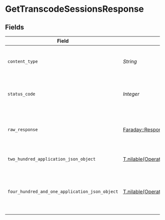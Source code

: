 # GetTranscodeSessionsResponse


## Fields

| Field                                                                                                                                  | Type                                                                                                                                   | Required                                                                                                                               | Description                                                                                                                            |
| -------------------------------------------------------------------------------------------------------------------------------------- | -------------------------------------------------------------------------------------------------------------------------------------- | -------------------------------------------------------------------------------------------------------------------------------------- | -------------------------------------------------------------------------------------------------------------------------------------- |
| `content_type`                                                                                                                         | *String*                                                                                                                               | :heavy_check_mark:                                                                                                                     | HTTP response content type for this operation                                                                                          |
| `status_code`                                                                                                                          | *Integer*                                                                                                                              | :heavy_check_mark:                                                                                                                     | HTTP response status code for this operation                                                                                           |
| `raw_response`                                                                                                                         | [Faraday::Response](https://www.rubydoc.info/gems/faraday/Faraday/Response)                                                            | :heavy_check_mark:                                                                                                                     | Raw HTTP response; suitable for custom response parsing                                                                                |
| `two_hundred_application_json_object`                                                                                                  | [T.nilable(Operations::GetTranscodeSessionsResponseBody)](../../models/operations/gettranscodesessionsresponsebody.md)                 | :heavy_minus_sign:                                                                                                                     | The Transcode Sessions                                                                                                                 |
| `four_hundred_and_one_application_json_object`                                                                                         | [T.nilable(Operations::GetTranscodeSessionsSessionsResponseBody)](../../models/operations/gettranscodesessionssessionsresponsebody.md) | :heavy_minus_sign:                                                                                                                     | Unauthorized - Returned if the X-Plex-Token is missing from the header or query.                                                       |